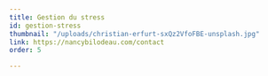 ```yaml
---
title: Gestion du stress
id: gestion-stress
thumbnail: "/uploads/christian-erfurt-sxQz2VfoFBE-unsplash.jpg"
link: https://nancybilodeau.com/contact
order: 5

---
```

